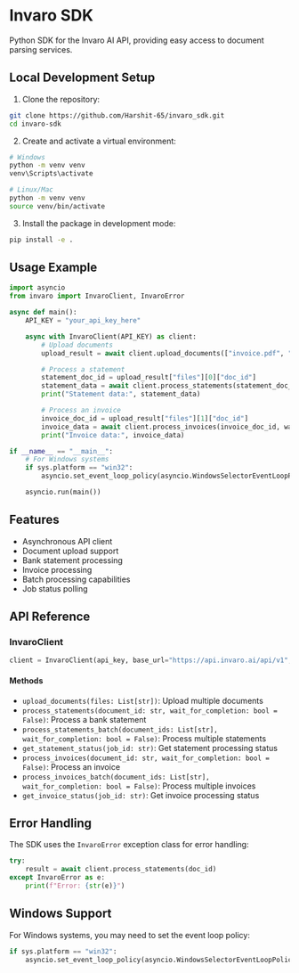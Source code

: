 # Invaro SDK

Python SDK for the Invaro AI API, providing easy access to document parsing services.

## Local Development Setup

1. Clone the repository:

```bash
git clone https://github.com/Harshit-65/invaro_sdk.git
cd invaro-sdk
```

2. Create and activate a virtual environment:

```bash
# Windows
python -m venv venv
venv\Scripts\activate

# Linux/Mac
python -m venv venv
source venv/bin/activate
```

3. Install the package in development mode:

```bash
pip install -e .
```

## Usage Example

```python
import asyncio
from invaro import InvaroClient, InvaroError

async def main():
    API_KEY = "your_api_key_here"

    async with InvaroClient(API_KEY) as client:
        # Upload documents
        upload_result = await client.upload_documents(["invoice.pdf", "statement.pdf"])

        # Process a statement
        statement_doc_id = upload_result["files"][0]["doc_id"]
        statement_data = await client.process_statements(statement_doc_id, wait_for_completion=True)
        print("Statement data:", statement_data)

        # Process an invoice
        invoice_doc_id = upload_result["files"][1]["doc_id"]
        invoice_data = await client.process_invoices(invoice_doc_id, wait_for_completion=True)
        print("Invoice data:", invoice_data)

if __name__ == "__main__":
    # For Windows systems
    if sys.platform == "win32":
        asyncio.set_event_loop_policy(asyncio.WindowsSelectorEventLoopPolicy())

    asyncio.run(main())
```

## Features

- Asynchronous API client
- Document upload support
- Bank statement processing
- Invoice processing
- Batch processing capabilities
- Job status polling

## API Reference

### InvaroClient

```python
client = InvaroClient(api_key, base_url="https://api.invaro.ai/api/v1", poll_interval=5)
```

#### Methods

- `upload_documents(files: List[str])`: Upload multiple documents
- `process_statements(document_id: str, wait_for_completion: bool = False)`: Process a bank statement
- `process_statements_batch(document_ids: List[str], wait_for_completion: bool = False)`: Process multiple statements
- `get_statement_status(job_id: str)`: Get statement processing status
- `process_invoices(document_id: str, wait_for_completion: bool = False)`: Process an invoice
- `process_invoices_batch(document_ids: List[str], wait_for_completion: bool = False)`: Process multiple invoices
- `get_invoice_status(job_id: str)`: Get invoice processing status

## Error Handling

The SDK uses the `InvaroError` exception class for error handling:

```python
try:
    result = await client.process_statements(doc_id)
except InvaroError as e:
    print(f"Error: {str(e)}")
```

## Windows Support

For Windows systems, you may need to set the event loop policy:

```python
if sys.platform == "win32":
    asyncio.set_event_loop_policy(asyncio.WindowsSelectorEventLoopPolicy())
```
